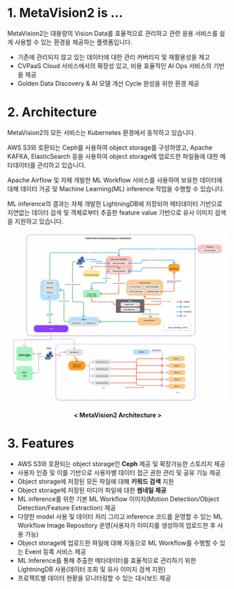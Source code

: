 # 1. MetaVision2 is ...

MetaVision2는 대용량의 Vision Data를 효율적으로 관리하고 관련 응용 서비스를 쉽게 사용할 수 있는 환경을 제공하는 플랫폼입니다.

- 기존에 관리되지 않고 있는 데이터에 대한 관리 커버리지 및 재활용성을 제고
- CVPaaS Cloud 서비스에서의 확장성 있고, 비용 효율적인 AI Ops 서비스의 기반을 제공
- Golden Data Discovery & AI 모델 개선 Cycle 완성을 위한 환경 제공


# 2. Architecture

MetaVision2의 모든 서비스는 Kubernetes 환경에서 동작하고 있습니다.

AWS S3와 호환되는 Ceph를 사용하여 object storage를 구성하였고, Apache KAFKA, ElasticSearch 등을 사용하여 object storage에 업로드한 파일들에 대한 메타데이터를 관리하고 있습니다.

Apache Airflow 및 자체 개발한 ML Workflow 서비스를 사용하여 보유한 데이터에 대해 데이터 가공 및 Machine Learning(ML) inference 작업을 수행할 수 있습니다.

ML inference의 결과는 자체 개발한 LightningDB에 저장되어 메타데이터 기반으로 지연없는 데이터 검색 및 객체로부터 추출한 feature value 기반으로 유사 이미지 검색을 지원하고 있습니다.

![MetaVision2 Architecture](./images/metavision2_index_architecture.png)
<center><b>< MetaVision2 Architecture ></b></center>

# 3. Features

- AWS S3와 호환되는 object storage인 <b>Ceph</b> 제공 및 확장가능한 스토리지 제공
- 사용자 인증 및 이를 기반으로 사용자별 데이터 접근 권한 관리 및 공유 기능 제공
- Object storage에 저장된 모든 파일에 대해 <b>키워드 검색</b> 지원
- Object storage에 저장된 미디어 파일에 대한 <b>썸네일 제공</b>
- ML inference를 위한 기본 ML Workflow 이미지(Motion Detection/Object Detection/Feature Extraction) 제공
- 다양한 model 사용 및 데이터 처리 그리고 inference 코드를 운영할 수 있는 ML Workflow Image Repository 운영(사용자가 이미지를 생성하여 업로드한 후 사용 가능)
- Object storage에 업로드한 파일에 대해 자동으로 ML Workflow를 수행할 수 있는 Event 등록 서비스 제공
- ML Inference를 통해 추출한 메타데이터를 효율적으로 관리하기 위한 LightningDB 사용(데이터 조회 및 유사 이미지 검색 지원)
- 프로젝트별 데이터 현황을 모니터링할 수 있는 대시보드 제공